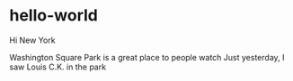 # hello-world

Hi New York

Washington Square Park is a great place to people watch
Just yesterday, I saw Louis C.K. in the park

